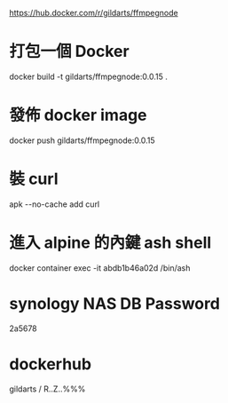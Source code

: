 https://hub.docker.com/r/gildarts/ffmpegnode

# 打包一個 Docker
docker build -t gildarts/ffmpegnode:0.0.15 .

# 發佈 docker image
docker push gildarts/ffmpegnode:0.0.15

# 裝 curl
apk --no-cache add curl

# 進入 alpine 的內鍵 ash shell
docker container exec -it abdb1b46a02d /bin/ash

# synology NAS DB Password
2a5678

# dockerhub
gildarts / R..Z..%%%